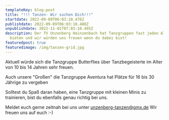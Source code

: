 ```yaml
---
templateKey: blog-post
title: "!!! Tanzen- Wir suchen Dich!!!"
startdate: 2022-09-09T06:03:10.476Z
publishdate: 2022-09-09T06:03:10.488Z
unpublishdate: 2022-11-01T07:03:10.495Z
description: Der TV Unzenberg Heinzenbach hat Tanzgruppen fast jeden Alters zu
  bieten und wir würden uns freuen wenn du dabei bist!
featuredpost: true
featuredimage: /img/tanzen-grid.jpg
---
```

Aktuell würde sich die Tanzgruppe Butterflies über Tanzbegeisterte im Alter von 10 bis 14 Jahren sehr freuen.

Auch unsere "Großen" die Tanzgruppe Aventura hat Plätze für 16 bis 30 Jährige zu vergeben

Solltest du Spaß daran haben, eine Tanzgruppe mit kleinen Minis zu trainieren, bist du ebenfalls genau richtig bei uns.

Meldet euch gerne zeitnah bei uns unter 
unzenberg-tanzen@gmx.de
Wir freuen uns auf euch :-)